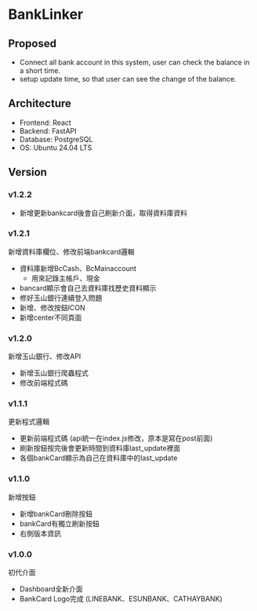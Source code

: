 # BankLinker  

## Proposed  
* Connect all bank account in this system, user can check the balance in a short time.  
* setup update time, so that user can see the change of the balance.  

## Architecture  
* Frontend: React  
* Backend: FastAPI  
* Database: PostgreSQL  
* OS: Ubuntu 24.04 LTS  

## Version

### v1.2.2

- 新增更新bankcard後會自己刷新介面，取得資料庫資料

### v1.2.1

 新增資料庫欄位、修改前端bankcard邏輯

- 資料庫新增BcCash、BcMainaccount
    - 用來記錄主帳戶、現金
- bancard顯示會自己去資料庫找歷史資料顯示
- 修好玉山銀行連續登入問題
- 新增、修改按鈕ICON
- 新增center不同頁面

### v1.2.0

 新增玉山銀行、修改API

- 新增玉山銀行爬蟲程式
- 修改前端程式碼

### v1.1.1

 更新程式邏輯

- 更新前端程式碼 (api統一在index.js修改，原本是寫在post前面)
- 刷新按鈕按完後會更新時間到資料庫last_update裡面
- 各個bankCard顯示為自己在資料庫中的last_update

### v1.1.0

 新增按鈕

- 新增bankCard刪除按鈕
- bankCard有獨立刷新按鈕
- 右側版本資訊

### v1.0.0

 初代介面

- Dashboard全新介面
- BankCard Logo完成 (LINEBANK、ESUNBANK、CATHAYBANK)